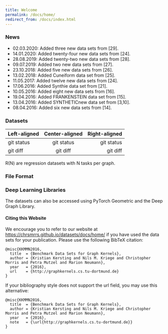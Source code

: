 ```yaml
---
title: Welcome
permalink: /docs/home/
redirect_from: /docs/index.html
---
```

### News

* 02.03.2020: Added three new data sets from [29].
* 14.01.2020: Added twenty-four new data sets from [24].
* 28.08.2019: Added twenty-two new data sets from [28].
* 09.07.2019: Added two new data sets from [27].
* 23.10.2018: Added five new data sets from [26].
* 13.02.2018: Added Cuneiform data set from [25].
* 11.05.2017: Added twelve new data sets from [24].
* 17.06.2016: Added Synthie data set from [21].
* 10.05.2016: Added eight new data sets from [16].
* 19.04.2016: Added FRANKENSTEIN data set from [15].
* 13.04.2016: Added SYNTHETICnew data set from [3,10].
* 08.04.2016: Added six new data sets from [14].



### Datasets

| Left-aligned | Center-aligned | Right-aligned |
| :---         |     :---:      |          ---: |
| git status   | git status     | git status    |
| git diff     | git diff       | git diff      |


R(N) are regression datasets with N tasks per graph.

### File Format

### Deep Learning Libraries
The datasets can also be accessed using PyTorch Geometric and the Deep Graph Library.

#### Citing this Website
We encourage you to refer to our website at https://chrsmrrs.github.io/datasets/docs/home/ if you have used the data sets for your publication. Please use the following BibTeX citation:

```
@misc{KKMMN2016,
  title  = {Benchmark Data Sets for Graph Kernels},
  author = {Kristian Kersting and Nils M. Kriege and Christopher Morris and Petra Mutzel and Marion Neumann},
  year   = {2016},
  url    = {http://graphkernels.cs.tu-dortmund.de}
}
```

If your bibliography style does not support the url field, you may use this alternative:

```
@misc{KKMMN2016,
  title  = {Benchmark Data Sets for Graph Kernels},
  author = {Kristian Kersting and Nils M. Kriege and Christopher Morris and Petra Mutzel and Marion Neumann},
  year   = {2016},
  note   = {\url{http://graphkernels.cs.tu-dortmund.de}}
}
```

